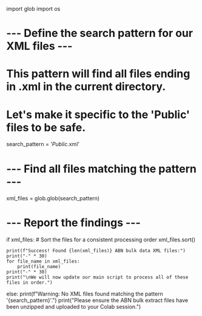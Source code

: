 import glob
import os

# --- Define the search pattern for our XML files ---
# This pattern will find all files ending in .xml in the current directory.
# Let's make it specific to the 'Public' files to be safe.
search_pattern = '*Public*.xml'

# --- Find all files matching the pattern ---
xml_files = glob.glob(search_pattern)

# --- Report the findings ---
if xml_files:
    # Sort the files for a consistent processing order
    xml_files.sort()
    
    print(f"Success! Found {len(xml_files)} ABN bulk data XML files:")
    print("-" * 30)
    for file_name in xml_files:
        print(file_name)
    print("-" * 30)
    print("\nWe will now update our main script to process all of these files in order.")

else:
    print(f"Warning: No XML files found matching the pattern '{search_pattern}'.")
    print("Please ensure the ABN bulk extract files have been unzipped and uploaded to your Colab session.")
